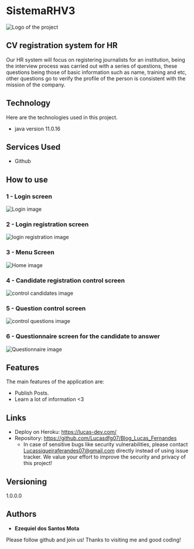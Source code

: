 # SistemaRHV3


![Logo of the project](https://github.com/zequiel2001/SistemaRHV3/tree/master/README/logo123.png)


## CV registration system for HR
Our HR system will focus on registering journalists for an institution, being
the interview process was carried out with a series of questions, these questions being those of
basic information such as name, training and etc, other questions go to verify the profile
of the person is consistent with the mission of the company.

## Technology 

Here are the technologies used in this project.

* java version 11.0.16


## Services Used

* Github

## How to use

### 1 - Login screen

![Login image](https://github.com/zequiel2001/SistemaRHV3/tree/master/README/LOGIN.png)

### 2 - Login registration screen

![login registration image](https://github.com/zequiel2001/SistemaRHV3/tree/master/README/cadastrologin.png)

### 3 - Menu Screen

![Home image](https://github.com/zequiel2001/SistemaRHV3/tree/master/README/menu.png)

### 4 - Candidate registration control screen

![control candidates image](https://github.com/zequiel2001/SistemaRHV3/tree/master/README/cadastroCandidato.png)

### 5 - Question control screen

![control questions image](https://github.com/zequiel2001/SistemaRHV3/tree/master/README/controlePerguntas.png)

### 6 - Questionnaire screen for the candidate to answer

![Questionnaire image](https://github.com/zequiel2001/SistemaRHV3/tree/master/README/questionario.png)


## Features

The main features of the application are:
 - Publish Posts.
 - Learn a lot of information <3


## Links
  - Deploy on Heroku: https://lucas-dev.com/
  - Repository: https://github.com/Lucasdfg07/Blog_Lucas_Fernandes
    - In case of sensitive bugs like security vulnerabilities, please contact
      Lucassiqueiraferandes07@gmail.com directly instead of using issue tracker. We value your effort
      to improve the security and privacy of this project!

  ## Versioning

  1.0.0.0


  ## Authors

  * **Ezequiel dos Santos Mota** 

  Please follow github and join us!
  Thanks to visiting me and good coding!
